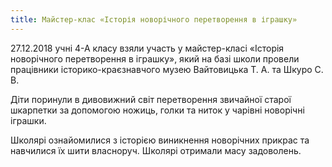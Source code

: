 ```yaml
---
title: Майстер-клас «Історія новорічного перетворення в іграшку»
---
```


27.12.2018 учні 4-А класу взяли участь у майстер-класі «Історія новорічного перетворення в іграшку», який на базі школи провели працівники історико-краєзнавчого музею Вайтовицька Т. А. та Шкуро С. В.

Діти поринули в дивовижний світ перетворення звичайної старої шкарпетки за допомогою ножиць, голки та ниток у чарівні новорічні іграшки.

Школярі ознайомилися з історією виникнення новорічних прикрас та навчилися їх шити власноруч. Школярі отримали масу задоволень.

<slideshow />
